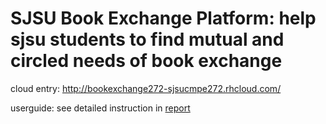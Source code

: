 # SJSU Book Exchange Platform: help sjsu students to find mutual and circled needs of book exchange

cloud entry: http://bookexchange272-sjsucmpe272.rhcloud.com/

userguide: see detailed instruction in [report](https://www.dropbox.com/s/byrn0w4lveuvmkv/272_Project_Report_Team11%28NEW%29.pdf?dl=0)
